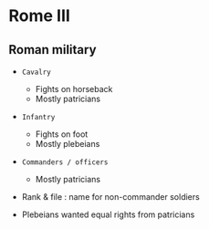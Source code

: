 # Rome III
## Roman military
- `Cavalry`
  - Fights on horseback
  - Mostly patricians
- `Infantry`
  - Fights on foot
  - Mostly plebeians
- `Commanders / officers `
  - Mostly patricians
- Rank & file : name for non-commander soldiers

- Plebeians wanted equal rights from patricians